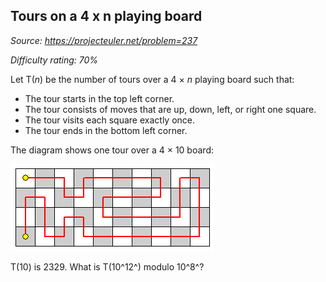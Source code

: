 Tours on a 4 x n playing board
------------------------------

*Source: https://projecteuler.net/problem=237*


*Difficulty rating: 70%*

Let T(*n*) be the number of tours over a 4 × *n* playing board such
that:

-   The tour starts in the top left corner.
-   The tour consists of moves that are up, down, left, or right one
    square.
-   The tour visits each square exactly once.
-   The tour ends in the bottom left corner.

The diagram shows one tour over a 4 × 10 board:

![](img/p237.gif)

T(10) is 2329. What is T(10^12^) modulo 10^8^?
